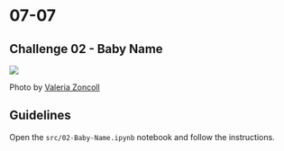 # 07-07

## Challenge 02 - Baby Name

![](https://images.unsplash.com/photo-1519689680058-324335c77eba?ixlib=rb-1.2.1&ixid=eyJhcHBfaWQiOjEyMDd9&auto=format&fit=crop&w=1050&q=80)

Photo by [Valeria Zoncoll](https://unsplash.com/photos/AVGc87j_vNA)

## Guidelines

Open the `src/02-Baby-Name.ipynb` notebook and follow the instructions.
